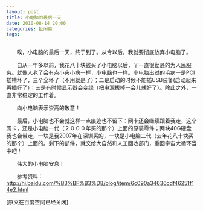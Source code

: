 ```yaml
---
layout: post
title: 小电脑的最后一天
date: 2010-08-14 20:00
categories: 扯闲篇
tags: 
---
```



　　唉，小电脑的最后一天，终于到了。从今以后，我就要彻底放弃小电脑了。

<!-- more -->



　　自从一年多以前，我花八十块钱买了小电脑以后，丫一直很勤恳的为人民服务。就像人老了会有点小灾小病一样，小电脑也一样。小电脑出过的毛病一是PCI插槽坏了，三个全坏了（不用就是了）；二是启动的时候不能插USB装备(启动起来再插好了）；三是有时候显示器会变绿（把电源拔掉一会儿就好了）。除此之外，一直非常稳定的工作着。

　　向小电脑表示崇高的敬意！

　　最后，小电脑也不会就这样一点痕迹也不留下：网卡还会继续跟着我走，这个网卡，还是小电脑一代（２０００年买的那个）上面的原装零件；两块40G硬盘我也会带走，一块是我2007年在深圳买的，一块是小电脑二代（去年花八十块买的那个）上面的。剩下的部件，就交给大自然和人工回收部门，重回宇宙大循环当中吧！

　　伟大的小电脑安息！

　　参考资料：http://hi.baidu.com/%B3%BF%B3%D8/blog/item/6c090a34636cdf46251f14e2.html

 

[原文在百度空间已经关闭]

